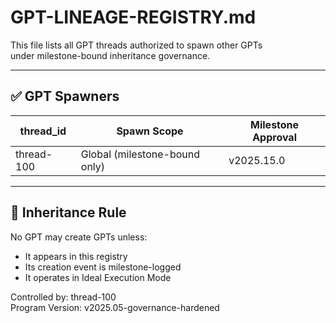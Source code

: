 # GPT-LINEAGE-REGISTRY.md

This file lists all GPT threads authorized to spawn other GPTs  
under milestone-bound inheritance governance.

---

## ✅ GPT Spawners

| thread_id | Spawn Scope | Milestone Approval |
|-----------|-------------|--------------------|
| thread-100 | Global (milestone-bound only) | v2025.15.0 |

---

## 🔐 Inheritance Rule

No GPT may create GPTs unless:
- It appears in this registry
- Its creation event is milestone-logged
- It operates in Ideal Execution Mode

Controlled by: thread-100  
Program Version: v2025.05-governance-hardened
